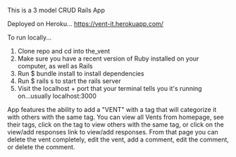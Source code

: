 This is a 3 model CRUD Rails App

Deployed on Heroku... https://vent-it.herokuapp.com/

To run locally...

1.  Clone repo and cd into the_vent
2.  Make sure you have a recent version of Ruby installed on your computer, as well as Rails
3.  Run $ bundle install to install dependencies
4.  Run $ rails s to start the rails server
5.  Visit the localhost + port that your terminal tells you it's running on...usually localhost:3000

App features the ability to add a "VENT" with a tag that will categorize it with others with the same tag.  You can view all Vents from homepage, see their tags, click on the tag to view others with the same tag, or click on the view/add responses link to view/add responses.  From that page you can delete the vent completely, edit the vent, add a comment, edit the comment, or delete the comment.  

